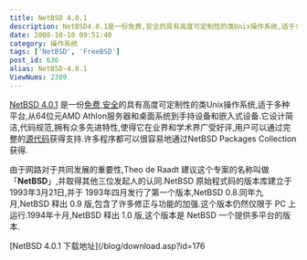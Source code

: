 ```yaml
---
title: NetBSD 4.0.1
description: NetBSD4.0.1是一份免费,安全的具有高度可定制性的类Unix操作系统,适于多种平台,从64位元AMDAthlon服务器和桌面系统到手持设备和嵌入式设备.它设计简洁,代码规范,拥有众多先进特性,使得它在业界和学术界广受好评,用户可以通过完整的源代码获得支持.许多程序都可以很容易地通过NetBSDPackagesCollection获得.
date: 2008-10-10 09:51:40
category: 操作系统
tags: ['NetBSD', 'FreeBSD']
post_id: 636
alias: NetBSD-4.0.1
ViewNums: 2309
---
```


[NetBSD 4.0.1](/blog/netbsd-401) 是一份[免费](http://www.15897.com/category/11),[安全](/tags/%E5%AE%89%E5%85%A8)的具有高度可定制性的类Unix操作系统,适于多种平台,从64位元AMD Athlon服务器和桌面系统到手持设备和嵌入式设备.它设计简洁,代码规范,拥有众多先进特性,使得它在业界和学术界广受好评,用户可以通过完整的[源代码](/tags/%E6%BA%90%E7%A0%81)获得支持.许多程序都可以很容易地通过NetBSD Packages Collection 获得.

由于网路对于共同发展的重要性,Theo de Raadt 建议这个专案的名称叫做「**NetBSD**」,并取得其他三位发起人的认同.NetBSD 原始程式码的版本库建立于 1993年3月21日,并于 1993年四月发行了第一个版本,NetBSD 0.8.同年九月,NetBSD 释出 0.9 版,包含了许多修正与功能的加强.这个版本仍然仅限于 PC 上运行.1994年十月,NetBSD 释出 1.0 版,这个版本是 NetBSD 一个提供多平台的版本.

[NetBSD 4.0.1 下载地址](/blog/download.asp?id=176

